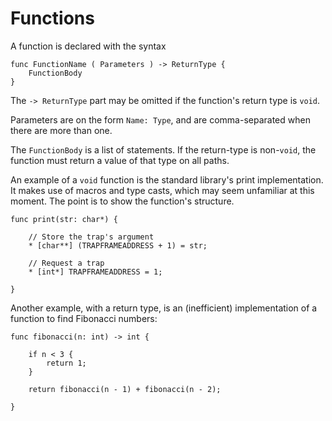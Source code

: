#  Functions

A function is declared with the syntax

```
func FunctionName ( Parameters ) -> ReturnType {
    FunctionBody
}
```

The `-> ReturnType` part may be omitted if the function's return type is `void`.

Parameters are on the form `Name: Type`, and are comma-separated when there are more than one. 

The `FunctionBody` is a list of statements. If the return-type is non-`void`, the function must return a value of that type on all paths.

An example of a `void` function is the standard library's print implementation. It makes use of macros and type casts, which may seem unfamiliar at this moment. The point is to show the function's structure.

```
func print(str: char*) {
    
    // Store the trap's argument
    * [char**] (TRAPFRAMEADDRESS + 1) = str;
    
    // Request a trap
    * [int*] TRAPFRAMEADDRESS = 1;
    
}
```

Another example, with a return type, is an (inefficient) implementation of a function to find Fibonacci numbers:

```
func fibonacci(n: int) -> int {
    
    if n < 3 {
        return 1;
    }
    
    return fibonacci(n - 1) + fibonacci(n - 2);
    
}
```
